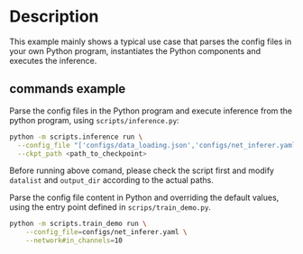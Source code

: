 # Description
This example mainly shows a typical use case that parses the config files in your own Python program, instantiates the Python components and executes the inference.

## commands example

Parse the config files in the Python program and execute inference from the python program, using `scripts/inference.py`:

```bash
python -m scripts.inference run \
  --config_file "['configs/data_loading.json','configs/net_inferer.yaml','configs/post_processing.json']" \
  --ckpt_path <path_to_checkpoint>
```
Before running above comand, please check the script first and modify `datalist` and `output_dir` according to the actual paths.

Parse the config file content in Python and overriding the default values, using the entry point defined in `scrips/train_demo.py`.
```bash
python -m scripts.train_demo run \
    --config_file=configs/net_inferer.yaml \
    --network#in_channels=10
```
